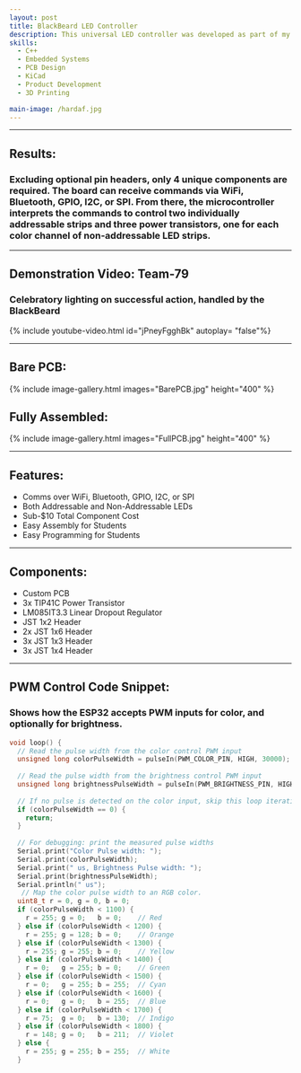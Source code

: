 ```yaml
---
layout: post
title: BlackBeard LED Controller
description: This universal LED controller was developed as part of my mentorship of FIRST Robotics Competition (FRC) Team 79 “Krunch”. Throughout my 6 years on the team I went from member to president, and now mentor. In that time,I’ve found a distinct lack of suitable, robotics-focused LED controllers on the market. These controllers, notably REV Blinkin, are some combination of far too expensive or functionally limited. Therefore, I sought to challenge myself in developing a custom PCB and thus superior LED controller. Overall, this controller was designed to be flexible, inexpensive, and extremely easy to assemble. 
skills: 
  - C++
  - Embedded Systems
  - PCB Design
  - KiCad
  - Product Development
  - 3D Printing

main-image: /hardaf.jpg
---
```


---
## Results:
### Excluding optional pin headers, only 4 unique components are required. The board can receive commands via WiFi, Bluetooth, GPIO, I2C, or SPI. From there, the microcontroller interprets the commands to control two individually addressable strips and three power transistors, one for each color channel of non-addressable LED strips.

---

## Demonstration Video: Team-79
### Celebratory lighting on successful action, handled by the BlackBeard
{% include youtube-video.html id="jPneyFgghBk" autoplay= "false"%}

---

## Bare PCB:
{% include image-gallery.html images="BarePCB.jpg" height="400" %}  


## Fully Assembled:
{% include image-gallery.html images="FullPCB.jpg" height="400" %}

---

## Features:
- Comms over WiFi, Bluetooth, GPIO, I2C, or SPI
- Both Addressable and Non-Addressable LEDs
- Sub-$10 Total Component Cost
- Easy Assembly for Students
- Easy Programming for Students

---

## Components:
- Custom PCB
- 3x TIP41C Power Transistor
- LM085IT3.3 Linear Dropout Regulator
- JST 1x2 Header
- 2x JST 1x6 Header
- 3x JST 1x3 Header
-	3x JST 1x4 Header

---

## PWM Control Code Snippet:
### Shows how the ESP32 accepts PWM inputs for color, and optionally for brightness.   
```C++
void loop() {
  // Read the pulse width from the color control PWM input
  unsigned long colorPulseWidth = pulseIn(PWM_COLOR_PIN, HIGH, 30000);
  
  // Read the pulse width from the brightness control PWM input
  unsigned long brightnessPulseWidth = pulseIn(PWM_BRIGHTNESS_PIN, HIGH, 30000);
  
  // If no pulse is detected on the color input, skip this loop iteration
  if (colorPulseWidth == 0) {
    return;
  }
  
  // For debugging: print the measured pulse widths
  Serial.print("Color Pulse width: ");
  Serial.print(colorPulseWidth);
  Serial.print(" us, Brightness Pulse width: ");
  Serial.print(brightnessPulseWidth);
  Serial.println(" us");
   // Map the color pulse width to an RGB color.
  uint8_t r = 0, g = 0, b = 0;
  if (colorPulseWidth < 1100) {
    r = 255; g = 0;   b = 0;    // Red
  } else if (colorPulseWidth < 1200) {
    r = 255; g = 128; b = 0;    // Orange
  } else if (colorPulseWidth < 1300) {
    r = 255; g = 255; b = 0;    // Yellow
  } else if (colorPulseWidth < 1400) {
    r = 0;   g = 255; b = 0;    // Green
  } else if (colorPulseWidth < 1500) {
    r = 0;   g = 255; b = 255;  // Cyan
  } else if (colorPulseWidth < 1600) {
    r = 0;   g = 0;   b = 255;  // Blue
  } else if (colorPulseWidth < 1700) {
    r = 75;  g = 0;   b = 130;  // Indigo
  } else if (colorPulseWidth < 1800) {
    r = 148; g = 0;   b = 211;  // Violet
  } else {
    r = 255; g = 255; b = 255;  // White
  }
```
